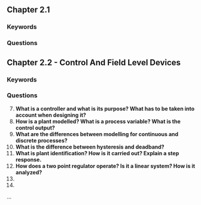 ## Chapter 2.1

### Keywords



### Questions



## Chapter 2.2 - Control And Field Level Devices

### Keywords


### Questions

7. **What is a controller and what is its purpose? What has to be taken into account when designing it?**
8. **How is a plant modelled? What is a process variable? What is the control output?**
9. **What are the differences between modelling for continuous and discrete processes?**
10. **What is the difference between hysteresis and deadband?**
11. **What is plant identification? How is it carried out? Explain a step response.**
12. **How does a two point regulator operate? Is it a linear system? How is it analyzed?**
13.
14.
...
